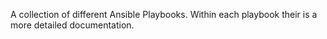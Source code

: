 A collection of different Ansible Playbooks. Within each playbook their is a more detailed documentation.